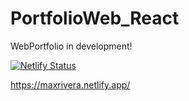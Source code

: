 # PortfolioWeb_React

WebPortfolio in development!
 
 [![Netlify Status](https://api.netlify.com/api/v1/badges/740ae5e2-9408-43df-84e3-33317951cbf6/deploy-status)](https://app.netlify.com/sites/maxrivera/deploys)
 
https://maxrivera.netlify.app/
